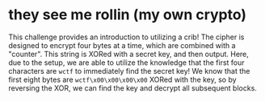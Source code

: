 # they see me rollin (my own crypto)

This challenge provides an introduction to utilizing a crib! The cipher is
designed to encrypt four bytes at a time, which are combined with a "counter".
This string is XORed with a secret key, and then output. Here, due to the setup,
we are able to utilize the knowledge that the first four characters are `wctf`
to immediately find the secret key! We know that the first eight bytes are
`wctf\x00\x00\x00\x00` XORed with the key, so by reversing the XOR, we can find
the key and decrypt all subsequent blocks.

